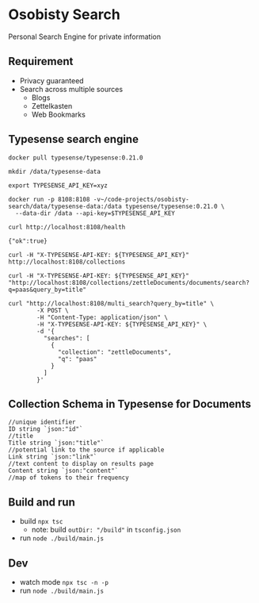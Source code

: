 # Osobisty Search

Personal Search Engine for private information

## Requirement

- Privacy guaranteed
- Search across multiple sources
  - Blogs
  - Zettelkasten
  - Web Bookmarks

## Typesense search engine

```shell
docker pull typesense/typesense:0.21.0
```

```shell
mkdir /data/typesense-data

export TYPESENSE_API_KEY=xyz

docker run -p 8108:8108 -v~/code-projects/osobisty-search/data/typesense-data:/data typesense/typesense:0.21.0 \
  --data-dir /data --api-key=$TYPESENSE_API_KEY
```

```shell
curl http://localhost:8108/health
```

`{"ok":true}`



`curl -H "X-TYPESENSE-API-KEY: ${TYPESENSE_API_KEY}" http://localhost:8108/collections`

`curl -H "X-TYPESENSE-API-KEY: ${TYPESENSE_API_KEY}" "http://localhost:8108/collections/zettleDocuments/documents/search?q=paas&query_by=title"`

```shell
curl "http://localhost:8108/multi_search?query_by=title" \
        -X POST \
        -H "Content-Type: application/json" \
        -H "X-TYPESENSE-API-KEY: ${TYPESENSE_API_KEY}" \
        -d '{
          "searches": [
            {
              "collection": "zettleDocuments",
              "q": "paas"
            }
          ]
        }'
```



## Collection Schema in Typesense for Documents

	//unique identifier
	ID string `json:"id"`
	//title
	Title string `json:"title"`
	//potential link to the source if applicable
	Link string `json:"link"`
	//text content to display on results page
	Content string `json:"content"`
	//map of tokens to their frequency



## Build and run

- build `npx tsc`
  - note: build `outDir: "/build"` in `tsconfig.json`
- run `node ./build/main.js`


## Dev

- watch mode `npx tsc -n -p`
- run `node ./build/main.js`